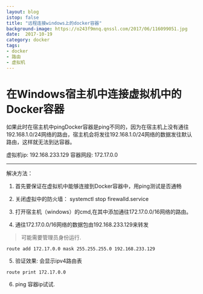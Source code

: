 ```yaml
---
layout: blog
istop: false
title: "远程连接windows上的docker容器"
background-image: https://o243f9mnq.qnssl.com/2017/06/116099051.jpg
date:  2017-10-19
category: docker
tags:
- docker
- 路由
- 虚拟机
---
```



在Windows宿主机中连接虚拟机中的Docker容器
===
如果此时在宿主机中pingDocker容器是ping不同的，因为在宿主机上没有通往192.168.1.0/24网络的路由，宿主机会将发往192.168.1.0/24网络的数据发往默认路由，这样就无法到达容器。

虚拟机ip: 192.168.233.129
容器网段: 172.17.0.0

---
解决方法：
1. 首先要保证在虚拟机中能够连接到Docker容器中，用ping测试是否通畅

2. 关闭虚拟中的防火墙： systemctl stop firewalld.service

3. 打开宿主机（windows）的cmd,在其中添加通往172.17.0.0/16网络的路由。
4. 通往172.17.0.0/16网络的数据包由192.168.233.129来转发
> 可能需要管理员身份运行.

```
route add 172.17.0.0 mask 255.255.255.0 192.168.233.129
```
5. 验证效果: 会显示ipv4路由表
```
route print 172.17.0.0
```
6. ping 容器ip试试.